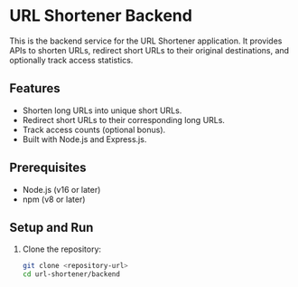 # URL Shortener Backend

This is the backend service for the URL Shortener application. It provides APIs to shorten URLs, redirect short URLs to their original destinations, and optionally track access statistics.

## Features
- Shorten long URLs into unique short URLs.
- Redirect short URLs to their corresponding long URLs.
- Track access counts (optional bonus).
- Built with Node.js and Express.js.

## Prerequisites
- Node.js (v16 or later)
- npm (v8 or later)

## Setup and Run
1. Clone the repository:
   ```bash
   git clone <repository-url>
   cd url-shortener/backend
